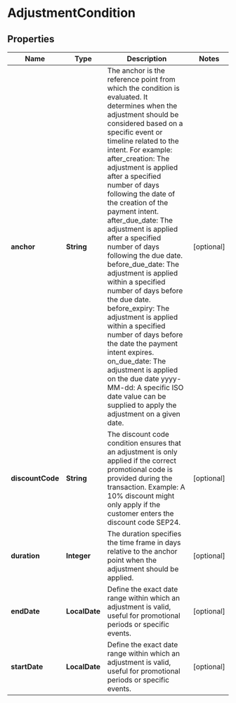 

# AdjustmentCondition


## Properties

| Name | Type | Description | Notes |
|------------ | ------------- | ------------- | -------------|
|**anchor** | **String** | The anchor is the reference point from which the condition is evaluated. It determines when the adjustment should be considered based on a specific event or timeline related to the intent.  For example:  after_creation: The adjustment is applied after a specified number of days following the date of the creation of the payment intent. after_due_date: The adjustment is applied after a specified number of days following the due date. before_due_date: The adjustment is applied within a specified number of days before the due date. before_expiry: The adjustment is applied within a specified number of days before the date the payment intent expires. on_due_date: The adjustment is applied on the due date  yyyy-MM-dd: A specific ISO date value can be supplied to apply the adjustment on a given date.  |  [optional] |
|**discountCode** | **String** | The discount code condition ensures that an adjustment is only applied if the correct promotional code is provided during the transaction.  Example: A 10% discount might only apply if the customer enters the discount code SEP24.  |  [optional] |
|**duration** | **Integer** | The duration specifies the time frame in days relative to the anchor point when the adjustment should be applied. |  [optional] |
|**endDate** | **LocalDate** | Define the exact date range within which an adjustment is valid, useful for promotional periods or specific events. |  [optional] |
|**startDate** | **LocalDate** | Define the exact date range within which an adjustment is valid, useful for promotional periods or specific events. |  [optional] |



